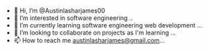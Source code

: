 - 👋 Hi, I’m @Austinlasharjames00
- 👀 I’m interested in software engineering ..
- 🌱 I’m currently learning software engineering web development ...
- 💞️ I’m looking to collaborate on projects as I'm learning ...
- 📫 How to reach me austinlasharjames@gmail.com...

<!---
Austinlasharjames00/Austinlasharjames00 is a ✨ special ✨ repository because its `README.md` (this file) appears on your GitHub profile.
You can click the Preview link to take a look at your changes.
--->
